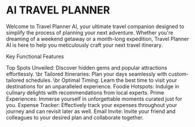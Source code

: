 # AI TRAVEL PLANNER

Welcome to Travel Planner AI, your ultimate travel companion designed to simplify the process of planning your next adventure. Whether you're dreaming of a weekend getaway or a month-long expedition, Travel Planner AI is here to help you meticulously craft your next travel itinerary.

Key Functional Features

Top Spots Unveiled: Discover hidden gems and popular attractions effortlessly. \br
Tailored Itineraries: Plan your days seamlessly with custom-tailored schedules. \br
Optimal Timing: Learn the best time to visit your destinations for an unparalleled experience.
Foodie Hotspots: Indulge in culinary delights with recommendations from local experts.
Prime Experiences: Immerse yourself in unforgettable moments curated just for you.
Expense Tracker: Effectively track your expenses throughout your journey and can revisit later as well.
Email Invite: Invite your friend and colleagues to your desired plan and collaborate together.
